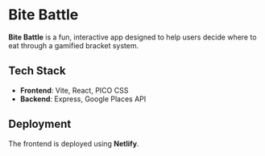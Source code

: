 # Bite Battle

**Bite Battle** is a fun, interactive app designed to help users decide where to eat through a gamified bracket system.

## Tech Stack

- **Frontend**: Vite, React, PICO CSS
- **Backend**: Express, Google Places API

## Deployment

The frontend is deployed using **Netlify**.
